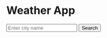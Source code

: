 <!DOCTYPE html>
<html lang="en">
<head>
    <meta charset="UTF-8">
    <meta name="viewport" content="width=device-width, initial-scale=1.0">
    <title>Weather App</title>
    <link rel="stylesheet" href="styles.css">
</head>
<body>
    <div class="container">
        <h1>Weather App</h1>
        <div class="weather-search">
            <input type="text" id="city" placeholder="Enter city name">
            <button id="searchBtn">Search</button>
        </div>
        <div class="weather-info">
            <h2 id="cityName"></h2>
            <p id="temperature"></p>
            <p id="description"></p>
        </div>
    </div>
    <script src="script.js"></script>
</body>
</html>
